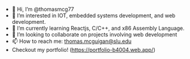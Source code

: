 - 👋 Hi, I’m @thomasmcg77
- 👀 I’m interested in IOT, embedded systems development, and web development.
- 🌱 I’m currently learning Reactjs, C/C++, and x86 Assembly Language.
- 💞️ I’m looking to collaborate on projects involving web development
- 📫 How to reach me: thomas.mcguigan@slu.edu
- Checkout my portfolio! (https://portfolio-b4004.web.app/)

<!---
thomasmcg77/thomasmcg77 is a ✨ special ✨ repository because its `README.md` (this file) appears on your GitHub profile.
You can click the Preview link to take a look at your changes.
--->

